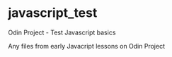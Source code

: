 # javascript_test
Odin Project - Test Javascript basics

Any files from early Javacript lessons on Odin Project
